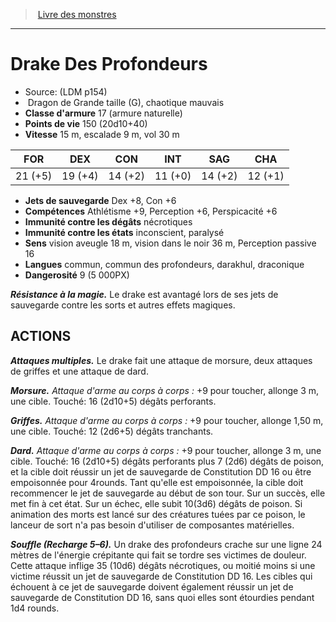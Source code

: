 ﻿> [Livre des monstres](tome_of_beasts.md)

---

# Drake Des Profondeurs

- Source: (LDM p154)
-  Dragon de Grande taille (G), chaotique mauvais
- **Classe d'armure** 17 (armure naturelle)
- **Points de vie** 150 (20d10+40)
- **Vitesse** 15 m, escalade 9 m, vol 30 m

|FOR|DEX|CON|INT|SAG|CHA|
|---|---|---|---|---|---|
|21 (+5)|19 (+4)|14 (+2)|11 (+0)|14 (+2)|12 (+1)|

- **Jets de sauvegarde** Dex +8, Con +6
- **Compétences** Athlétisme +9, Perception +6, Perspicacité +6
- **Immunité contre les dégâts** nécrotiques
- **Immunité contre les états** inconscient, paralysé
- **Sens** vision aveugle 18 m, vision dans le noir 36 m, Perception passive 16
- **Langues** commun, commun des profondeurs, darakhul, draconique
- **Dangerosité** 9 (5 000PX)

**_Résistance à la magie._** Le drake est avantagé lors de ses jets de sauvegarde contre les sorts et autres effets magiques.

## ACTIONS

**_Attaques multiples._** Le drake fait une attaque de morsure, deux attaques de griffes et une attaque de dard.

**_Morsure._** _Attaque d'arme au corps à corps :_ +9 pour toucher, allonge 3 m, une cible. Touché: 16 (2d10+5) dégâts perforants.

**_Griffes._** _Attaque d'arme au corps à corps :_ +9 pour toucher, allonge 1,50 m, une cible. Touché: 12 (2d6+5) dégâts tranchants.

**_Dard._** _Attaque d'arme au corps à corps :_ +9 pour toucher, allonge 3 m, une cible. Touché: 16 (2d10+5) dégâts perforants plus 7 (2d6) dégâts de poison, et la cible doit réussir un jet de sauvegarde de Constitution DD 16 ou être empoisonnée pour 4rounds. Tant qu'elle est empoisonnée, la cible doit recommencer le jet de sauvegarde au début de son tour. Sur un succès, elle met fin à cet état. Sur un échec, elle subit 10(3d6) dégâts de poison. Si animation des morts est lancé sur des créatures tuées par ce poison, le lanceur de sort n'a pas besoin d'utiliser de composantes matérielles.

**_Souffle (Recharge 5–6)._** Un drake des profondeurs crache sur une ligne 24 mètres de l'énergie crépitante qui fait se tordre ses victimes de douleur. Cette attaque inflige 35 (10d6) dégâts nécrotiques, ou moitié moins si une victime réussit un jet de sauvegarde de Constitution DD 16. Les cibles qui échouent à ce jet de sauvegarde doivent également réussir un jet de sauvegarde de Constitution DD 16, sans quoi elles sont étourdies pendant 1d4 rounds.

